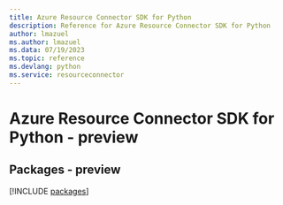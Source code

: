 ```yaml
---
title: Azure Resource Connector SDK for Python
description: Reference for Azure Resource Connector SDK for Python
author: lmazuel
ms.author: lmazuel
ms.data: 07/19/2023
ms.topic: reference
ms.devlang: python
ms.service: resourceconnector
---
```

# Azure Resource Connector SDK for Python - preview
## Packages - preview
[!INCLUDE [packages](resource-connector-index.md)]